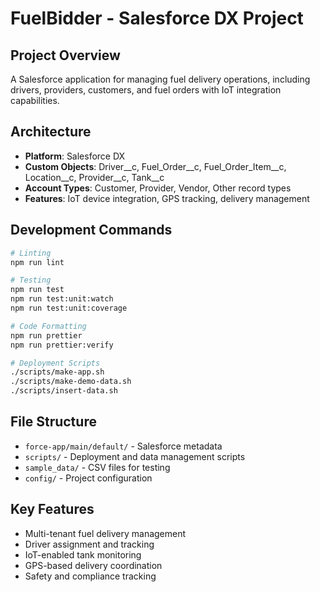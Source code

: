# FuelBidder - Salesforce DX Project

## Project Overview
A Salesforce application for managing fuel delivery operations, including drivers, providers, customers, and fuel orders with IoT integration capabilities.

## Architecture
- **Platform**: Salesforce DX
- **Custom Objects**: Driver__c, Fuel_Order__c, Fuel_Order_Item__c, Location__c, Provider__c, Tank__c
- **Account Types**: Customer, Provider, Vendor, Other record types
- **Features**: IoT device integration, GPS tracking, delivery management

## Development Commands
```bash
# Linting
npm run lint

# Testing
npm run test
npm run test:unit:watch
npm run test:unit:coverage

# Code Formatting
npm run prettier
npm run prettier:verify

# Deployment Scripts
./scripts/make-app.sh
./scripts/make-demo-data.sh
./scripts/insert-data.sh
```

## File Structure
- `force-app/main/default/` - Salesforce metadata
- `scripts/` - Deployment and data management scripts
- `sample_data/` - CSV files for testing
- `config/` - Project configuration

## Key Features
- Multi-tenant fuel delivery management
- Driver assignment and tracking
- IoT-enabled tank monitoring
- GPS-based delivery coordination
- Safety and compliance tracking